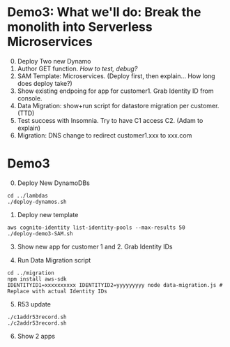 # Demo3: What we'll do: Break the monolith into Serverless Microservices
0. Deploy Two new Dynamo
1. Author GET function. *How to test, debug?*
2. SAM Template: Microservices. (Deploy first, then explain... How long does deploy take?)
3. Show existing endpoing for app for customer1. Grab Identity ID from console.
4. Data Migration: show+run script for datastore migration per customer. (TTD)
5. Test success with Insomnia. Try to have C1 access C2. (Adam to explain)
6. Migration: DNS change to redirect customer1.xxx to xxx.com 

# Demo3
0. Deploy New DynamoDBs
```shell
cd ../lambdas
./deploy-dynamos.sh
```

1. Deploy new template
```shell
aws cognito-identity list-identity-pools --max-results 50
./deploy-demo3-SAM.sh
```

3. Show new app for customer 1 and 2. Grab Identity IDs 

4. Run Data Migration script
```shell
cd ../migration
npm install aws-sdk
IDENTITYID1=xxxxxxxxxx IDENTITYID2=yyyyyyyyy node data-migration.js # Replace with actual Identity IDs
```

5. R53 update
```shell
./c1addr53record.sh
./c2addr53record.sh
```

6. Show 2 apps
